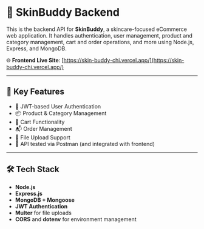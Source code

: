 # 🧴 SkinBuddy Backend

This is the backend API for **SkinBuddy**, a skincare-focused eCommerce web application. It handles authentication, user management, product and category management, cart and order operations, and more using Node.js, Express, and MongoDB.

🌐 **Frontend Live Site**: [https://skin-buddy-chi.vercel.app/](https://skin-buddy-chi.vercel.app/)

---

## 🧩 Key Features

- 🔐 JWT-based User Authentication
- 📦 Product & Category Management 
- 🛒 Cart Functionality
- 📬 Order Management
- 📁 File Upload Support 
- 🧪 API tested via Postman (and integrated with frontend)

---

## 🛠️ Tech Stack

- **Node.js**
- **Express.js**
- **MongoDB + Mongoose**
- **JWT Authentication**
- **Multer** for file uploads 
- **CORS** and **dotenv** for environment management


